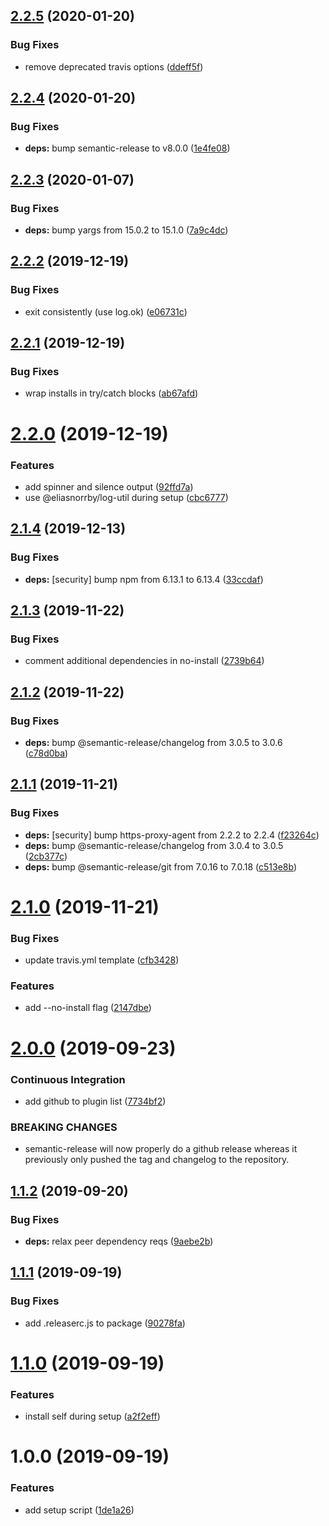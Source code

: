 ## [2.2.5](https://github.com/eliasnorrby/semantic-release-config/compare/v2.2.4...v2.2.5) (2020-01-20)


### Bug Fixes

* remove deprecated travis options ([ddeff5f](https://github.com/eliasnorrby/semantic-release-config/commit/ddeff5f6b4e03f7a86513339114dd083f70c9c57))

## [2.2.4](https://github.com/eliasnorrby/semantic-release-config/compare/v2.2.3...v2.2.4) (2020-01-20)


### Bug Fixes

* **deps:** bump semantic-release to v8.0.0 ([1e4fe08](https://github.com/eliasnorrby/semantic-release-config/commit/1e4fe08723f11c50b2a94578596b2653a7cb76be))

## [2.2.3](https://github.com/eliasnorrby/semantic-release-config/compare/v2.2.2...v2.2.3) (2020-01-07)


### Bug Fixes

* **deps:** bump yargs from 15.0.2 to 15.1.0 ([7a9c4dc](https://github.com/eliasnorrby/semantic-release-config/commit/7a9c4dc0ab9591efbd61b098ddfbb1fdd868bdf7))

## [2.2.2](https://github.com/eliasnorrby/semantic-release-config/compare/v2.2.1...v2.2.2) (2019-12-19)


### Bug Fixes

* exit consistently (use log.ok) ([e06731c](https://github.com/eliasnorrby/semantic-release-config/commit/e06731ce9e314ce1dc4b193807606adb502d5fd8))

## [2.2.1](https://github.com/eliasnorrby/semantic-release-config/compare/v2.2.0...v2.2.1) (2019-12-19)


### Bug Fixes

* wrap installs in try/catch blocks ([ab67afd](https://github.com/eliasnorrby/semantic-release-config/commit/ab67afd865217ad50313a9aeb8c6f681a7148db7))

# [2.2.0](https://github.com/eliasnorrby/semantic-release-config/compare/v2.1.4...v2.2.0) (2019-12-19)


### Features

* add spinner and silence output ([92ffd7a](https://github.com/eliasnorrby/semantic-release-config/commit/92ffd7a94f6b0418ee6c46316f0b0a44d240d39a))
* use @eliasnorrby/log-util during setup ([cbc6777](https://github.com/eliasnorrby/semantic-release-config/commit/cbc6777c2f808e5a854e1977ba411e81350f54ba))

## [2.1.4](https://github.com/eliasnorrby/semantic-release-config/compare/v2.1.3...v2.1.4) (2019-12-13)


### Bug Fixes

* **deps:** [security] bump npm from 6.13.1 to 6.13.4 ([33ccdaf](https://github.com/eliasnorrby/semantic-release-config/commit/33ccdaf4d8cc8b699ba1676022070cf9ac2c8392))

## [2.1.3](https://github.com/eliasnorrby/semantic-release-config/compare/v2.1.2...v2.1.3) (2019-11-22)


### Bug Fixes

* comment additional dependencies in no-install ([2739b64](https://github.com/eliasnorrby/semantic-release-config/commit/2739b64138898a1dfab6836ea5325fb8810b1f00))

## [2.1.2](https://github.com/eliasnorrby/semantic-release-config/compare/v2.1.1...v2.1.2) (2019-11-22)


### Bug Fixes

* **deps:** bump @semantic-release/changelog from 3.0.5 to 3.0.6 ([c78d0ba](https://github.com/eliasnorrby/semantic-release-config/commit/c78d0ba01bb3a667208d493c81cf4f8f059a062c))

## [2.1.1](https://github.com/eliasnorrby/semantic-release-config/compare/v2.1.0...v2.1.1) (2019-11-21)


### Bug Fixes

* **deps:** [security] bump https-proxy-agent from 2.2.2 to 2.2.4 ([f23264c](https://github.com/eliasnorrby/semantic-release-config/commit/f23264c))
* **deps:** bump @semantic-release/changelog from 3.0.4 to 3.0.5 ([2cb377c](https://github.com/eliasnorrby/semantic-release-config/commit/2cb377c))
* **deps:** bump @semantic-release/git from 7.0.16 to 7.0.18 ([c513e8b](https://github.com/eliasnorrby/semantic-release-config/commit/c513e8b))

# [2.1.0](https://github.com/eliasnorrby/semantic-release-config/compare/v2.0.0...v2.1.0) (2019-11-21)


### Bug Fixes

* update travis.yml template ([cfb3428](https://github.com/eliasnorrby/semantic-release-config/commit/cfb3428))


### Features

* add --no-install flag ([2147dbe](https://github.com/eliasnorrby/semantic-release-config/commit/2147dbe))

# [2.0.0](https://github.com/eliasnorrby/semantic-release-config/compare/v1.1.2...v2.0.0) (2019-09-23)


### Continuous Integration

* add github to plugin list ([7734bf2](https://github.com/eliasnorrby/semantic-release-config/commit/7734bf2))


### BREAKING CHANGES

* semantic-release will now properly do a github release
whereas it previously only pushed the tag and changelog to the
repository.

## [1.1.2](https://github.com/eliasnorrby/semantic-release-config/compare/v1.1.1...v1.1.2) (2019-09-20)


### Bug Fixes

* **deps:** relax peer dependency reqs ([9aebe2b](https://github.com/eliasnorrby/semantic-release-config/commit/9aebe2b))

## [1.1.1](https://github.com/eliasnorrby/semantic-release-config/compare/v1.1.0...v1.1.1) (2019-09-19)


### Bug Fixes

* add .releaserc.js to package ([90278fa](https://github.com/eliasnorrby/semantic-release-config/commit/90278fa))

# [1.1.0](https://github.com/eliasnorrby/semantic-release-config/compare/v1.0.0...v1.1.0) (2019-09-19)


### Features

* install self during setup ([a2f2eff](https://github.com/eliasnorrby/semantic-release-config/commit/a2f2eff))

# 1.0.0 (2019-09-19)


### Features

* add setup script ([1de1a26](https://github.com/eliasnorrby/semantic-release-config/commit/1de1a26))
